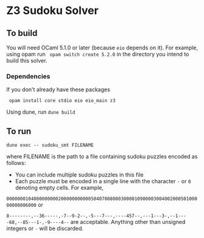 # Z3 Sudoku Solver

## To build

You will need OCaml 5.1.0 or later (because `eio` depends on it). For example, using opam run
``` opam switch create 5.2.0``` in the directory you intend to build this solver.

### Dependencies
If you don't already have these packages

``` opam install core stdio eio eio_main z3```

Using dune, run `dune build`

## To run

``` dune exec -- sudoku_smt FILENAME ```

where FILENAME is the path to a file containing sudoku puzzles encoded as follows:

 - You can include multiple sudoku puzzles in this file
 - Each puzzle must be encoded in a single line with the character `-` or `0` denoting empty cells. For example, 
 
 ```000000010400000000020000000000050407008000300001090000300400200050100000000806000``` 
 or

 ```8--------,--36-----,-7--9-2--,-5---7---,----457--,---1---3-,--1----68,--85---1-,-9----4--``` are acceptable. Anything other than unsigned integers or `-` will be discarded.
